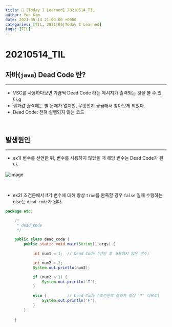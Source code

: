 ```yaml
---
title: 👀 [Today I Learned] 20210514_TIL
author: Yon Kim
date: 2021-05-14 21:00:00 +0900
categories: [TIL, 2021|05|Today I Learned]
tags: [TIL]
---
```


20210514_TIL
===

자바(`java`) Dead Code 란?
-------------
---

* VSC를 사용하다보면 가끔씩 Dead Code 라는 메시지가 출력되는 것을 볼 수 있다.g
* 결과값 출력에는 별 문제가 없지만, 무엇인지 궁금해서 찾아보게 되었다.
* Dead Code: 전혀 실행되지 않는 코드

<br>

발생원인
-------------
---

* ex1) 변수를 선언한 뒤, 변수를 사용하지 않았을 때 해당 변수는 Dead Code가 된다.

![image](https://user-images.githubusercontent.com/81901102/118274299-ebc2bb80-b4ff-11eb-9d42-a0f6d65e3700.png)

<br>

* ex2) 조건문에서 if가 변수에 대해 항상 `true`를 만족할 경우 `false` 일때 수행하는 else는 `dead code`가 된다.

```java
package etc;

    /*
     * dead_code
     */

    public class dead_code {
        public static void main(String[] args) {
            
            int num1 = 1;  // Dead Code (선언 후 사용되지 않은 변수)

            int num2 = 2;
            System.out.println(num2);

            if (num2 > 1) {
                System.out.println('T');
            }

            else {         // Dead Code (조건문의 결과가 항상 'T' 이므로)
                System.out.println('F'); 
            }
        }
        
    }
```

